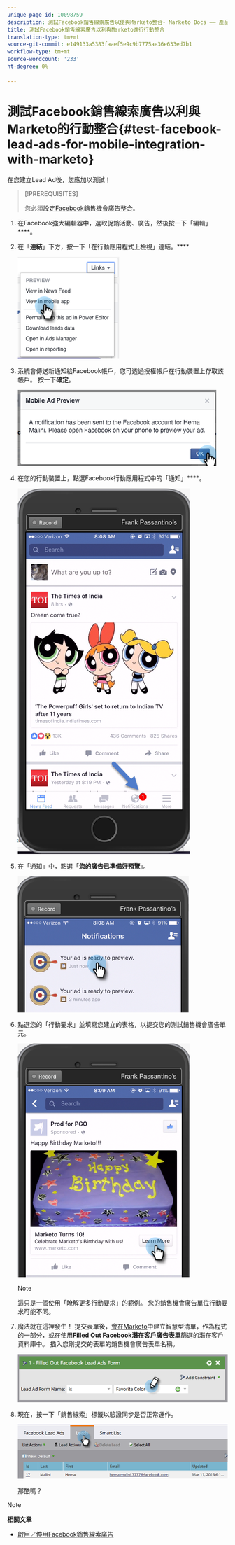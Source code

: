 ```yaml
---
unique-page-id: 10098759
description: 測試Facebook銷售線索廣告以便與Marketo整合- Marketo Docs —— 產品檔案
title: 測試Facebook銷售線索廣告以利與Marketo進行行動整合
translation-type: tm+mt
source-git-commit: e149133a5383faaef5e9c9b7775ae36e633ed7b1
workflow-type: tm+mt
source-wordcount: '233'
ht-degree: 0%

---
```



# 測試Facebook銷售線索廣告以利與Marketo的行動整合{#test-facebook-lead-ads-for-mobile-integration-with-marketo}

在您建立Lead Ad後，您應加以測試！

>[!PREREQUISITES]
>
>您必須[設定Facebook銷售機會廣告整合](set-up-facebook-lead-ads.md)。

1. 在Facebook強大編輯器中，選取促銷活動、廣告，然後按一下「編輯」****。
1. 在「**連結**」下方，按一下「在行動應用程式上檢視」連結。****

   ![](assets/image2016-5-13-15-3a2-3a38.png)

1. 系統會傳送新通知給Facebook帳戶，您可透過授權帳戶在行動裝置上存取該帳戶。 按一下&#x200B;**確定**。

   ![](assets/image2016-3-11-8-3a35-3a7.png)

1. 在您的行動裝置上，點選Facebook行動應用程式中的「通知」****。

   ![](assets/image2016-3-11-8-3a38-3a35.png)

1. 在「通知」中，點選「**您的廣告已準備好預覽**」。

   ![](assets/image2016-3-11-8-3a41-3a59.png)

1. 點選您的「行動要求」並填寫您建立的表格，以提交您的測試銷售機會廣告單元。

   ![](assets/image2016-3-11-8-3a52-3a20.png)

   >[!NOTE]
   >
   >這只是一個使用「瞭解更多行動要求」的範例。 您的銷售機會廣告單位行動要求可能不同。

1. 魔法就在這裡發生！ 提交表單後，[會在Marketo](../../../product-docs/core-marketo-concepts/smart-lists-and-static-lists/creating-a-smart-list/create-a-smart-list.md)中建立智慧型清單，作為程式的一部分，或在使用&#x200B;**Filled Out Facebook潛在客戶廣告表單**&#x200B;篩選的潛在客戶資料庫中。 插入您剛提交的表單的銷售機會廣告表單名稱。

   ![](assets/image2016-3-11-8-3a59-3a34.png)

1. 現在，按一下「銷售線索」標籤以驗證同步是否正常運作。

   ![](assets/image2016-3-11-15-3a27-3a54.png)

   那酷嗎？

>[!NOTE]
>
>**相關文章**
>
>* [啟用／停用Facebook銷售線索廣告](set-up-facebook-lead-ads.md)

>



